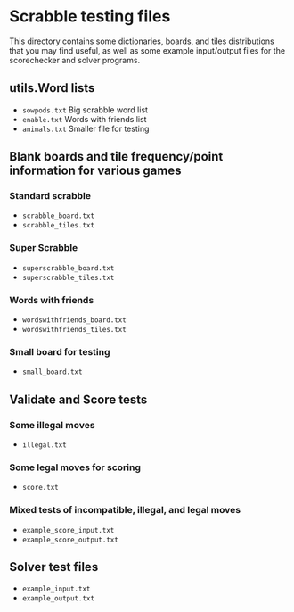 # Scrabble testing files

This directory contains some dictionaries, boards, and tiles distributions that you may find useful, as well as some example input/output files for the scorechecker and solver programs.

## utils.Word lists

* `sowpods.txt`
  Big scrabble word list
* `enable.txt`
  Words with friends list
* `animals.txt`
  Smaller file for testing

## Blank boards and tile frequency/point information for various games

### Standard scrabble
* `scrabble_board.txt`
* `scrabble_tiles.txt`

### Super Scrabble
* `superscrabble_board.txt`
* `superscrabble_tiles.txt`

### Words with friends
* `wordswithfriends_board.txt`
* `wordswithfriends_tiles.txt`

### Small board for testing
* `small_board.txt`

## Validate and Score tests

### Some illegal moves
* `illegal.txt`
### Some legal moves for scoring
* `score.txt`
### Mixed tests of incompatible, illegal, and legal moves
* `example_score_input.txt`
* `example_score_output.txt`

## Solver test files
* `example_input.txt`
* `example_output.txt`
